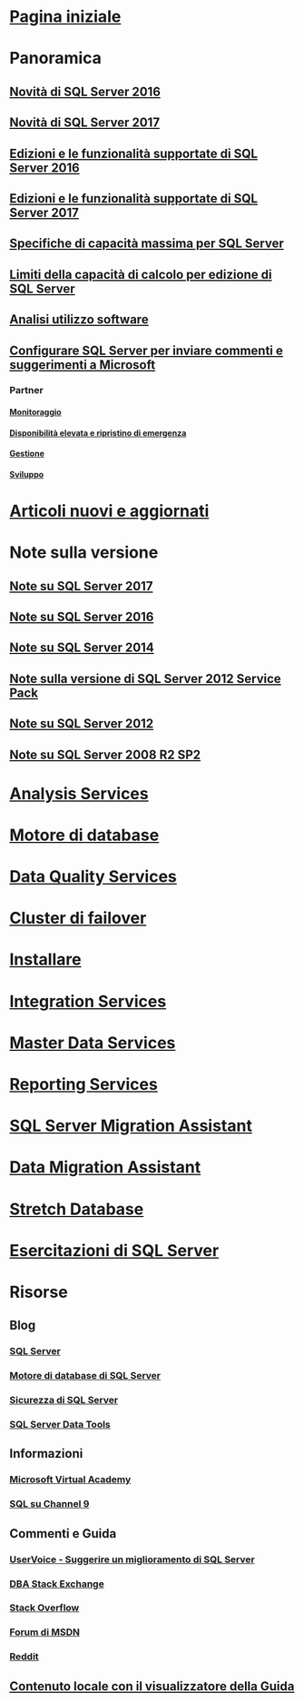 # [Pagina iniziale](sql-server-technical-documentation.md)

# Panoramica
## [Novità di SQL Server 2016](what-s-new-in-sql-server-2016.md)
## [Novità di SQL Server 2017](what-s-new-in-sql-server-2017.md)
## [Edizioni e le funzionalità supportate di SQL Server 2016](editions-and-components-of-sql-server-2016.md)
## [Edizioni e le funzionalità supportate di SQL Server 2017](editions-and-components-of-sql-server-2017.md)
## [Specifiche di capacità massima per SQL Server](maximum-capacity-specifications-for-sql-server.md)
## [Limiti della capacità di calcolo per edizione di SQL Server](compute-capacity-limits-by-edition-of-sql-server.md)
## [Analisi utilizzo software](customer-experience-improvement-program-for-sql-server-data-tools.md)
## [Configurare SQL Server per inviare commenti e suggerimenti a Microsoft](sql-server-customer-feedback.md)
### Partner
#### [Monitoraggio](partner-monitor-sql-server.md)
#### [Disponibilità elevata e ripristino di emergenza](partner-hadr-sql-server.md)
#### [Gestione](partner-management-sql-server.md)
#### [Sviluppo](partner-dev-sql-server.md)

# [Articoli nuovi e aggiornati](new-updated-sql-server.md)

# Note sulla versione

## [Note su SQL Server 2017](sql-server-2017-release-notes.md)
## [Note su SQL Server 2016](sql-server-2016-release-notes.md)
## [Note su SQL Server 2014](sql-server-2014-release-notes.md)
## [Note sulla versione di SQL Server 2012 Service Pack](sql-server-2012-sp4-release-notes.md)
## [Note su SQL Server 2012](sql-server-2012-release-notes.md)
## [Note su SQL Server 2008 R2 SP2](sql-server-2008-r2-sp2-release-notes.md)

# [Analysis Services](../analysis-services/analysis-services.md)
# [Motore di database](../database-engine/sql-server-database-engine-overview.md)
# [Data Quality Services](../data-quality-services/data-quality-services.md)
# [Cluster di failover](../sql-server/failover-clusters/install/sql-server-failover-cluster-installation.md)
# [Installare](../sql-server/install/planning-a-sql-server-installation.md)
# [Integration Services](../integration-services/sql-server-integration-services.md)
# [Master Data Services](../master-data-services/master-data-services-overview-mds.md)
# [Reporting Services](../reporting-services/create-deploy-and-manage-mobile-and-paginated-reports.md)
# [SQL Server Migration Assistant](../ssma/sql-server-migration-assistant.md)
# [Data Migration Assistant](../dma/dma-overview.md)
# [Stretch Database](../sql-server/stretch-database/stretch-database.md)
# [Esercitazioni di SQL Server](tutorials-for-sql-server-2016.md)

# Risorse

## Blog
### [SQL Server](https://blogs.technet.microsoft.com/dataplatforminsider/)
### [Motore di database di SQL Server](https://blogs.msdn.microsoft.com/sqlserverstorageengine/)
### [Sicurezza di SQL Server](https://blogs.msdn.microsoft.com/sqlsecurity/)
### [SQL Server Data Tools](https://blogs.msdn.microsoft.com/ssdt/)

## Informazioni
### [Microsoft Virtual Academy](https://mva.microsoft.com/product-training/sql-server#!lang=1033)
### [SQL su Channel 9](https://channel9.msdn.com/Search?term=sql#ch9Search&lang-en=en&pubDate=year)

## Commenti e Guida
### [UserVoice - Suggerire un miglioramento di SQL Server](https://feedback.azure.com/forums/908035-sql-server)
### [DBA Stack Exchange](https://dba.stackexchange.com/questions/tagged/sql-server)
### [Stack Overflow](http://stackoverflow.com/questions/tagged/sql-server)
### [Forum di MSDN](https://social.msdn.microsoft.com/Forums/en-US/home?category=sqlserver)
### [Reddit](https://www.reddit.com/r/SQLServer)
## [Contenuto locale con il visualizzatore della Guida](sql-server-help-installation.md)